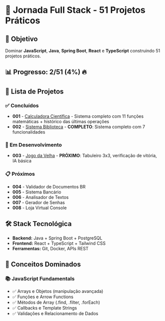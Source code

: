 # 🚀 Jornada Full Stack - 51 Projetos Práticos

## 🎯 Objetivo
Dominar **JavaScript**, **Java**, **Spring Boot**, **React** e **TypeScript** construindo 51 projetos práticos.

## 📊 Progresso: 2/51 (4%) 🔥

## 📂 Lista de Projetos

### ✅ Concluídos
- **001** - [Calculadora Científica](./projeto-001-calculadora-cientifica/) - Sistema completo com 11 funções matemáticas + histórico das últimas operações
- **002** - [Sistema Biblioteca](./projeto-002-sistema-biblioteca/) - **COMPLETO**: Sistema completo com 7 funcionalidades

### 🔄 Em Desenvolvimento
- **003** - [Jogo da Velha](./projeto-003-jogo-velha/) - **PRÓXIMO**: Tabuleiro 3x3, verificação de vitória, IA básica

### 📋 Próximos
- **004** - Validador de Documentos BR
- **005** - Sistema Bancário
- **006** - Analisador de Textos
- **007** - Gerador de Senhas
- **008** - Loja Virtual Console

## 🛠️ Stack Tecnológica
- **Backend:** Java + Spring Boot + PostgreSQL
- **Frontend:** React + TypeScript + Tailwind CSS
- **Ferramentas:** Git, Docker, APIs REST

## 🧠 Conceitos Dominados

### 📚 **JavaScript Fundamentals**
- ✅ Arrays e Objetos (manipulação avançada)
- ✅ Funções e Arrow Functions
- ✅ Métodos de Array (.find, .filter, .forEach)
- ✅ Callbacks e Template Strings
- ✅ Validações e Relacionamento de Dados